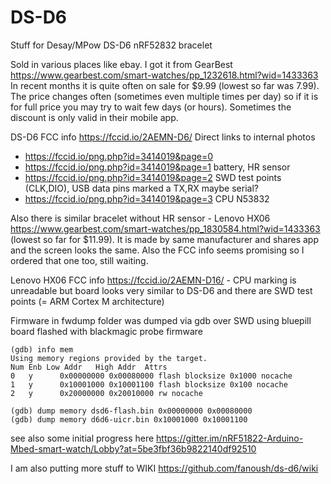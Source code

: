 # DS-D6
Stuff for Desay/MPow DS-D6  nRF52832 bracelet 

Sold in various places like  ebay. I got it from GearBest https://www.gearbest.com/smart-watches/pp_1232618.html?wid=1433363 In recent months it is quite often on sale for $9.99 (lowest so far was 7.99). The price changes often (sometimes even multiple times per day) so if it is for full price you may try to wait few days (or hours). Sometimes the discount is only valid in their mobile app.

DS-D6 FCC info https://fccid.io/2AEMN-D6/
Direct links to internal photos
- https://fccid.io/png.php?id=3414019&page=0 
- https://fccid.io/png.php?id=3414019&page=1 battery, HR sensor
- https://fccid.io/png.php?id=3414019&page=2 SWD test points (CLK,DIO), USB data pins marked a TX,RX maybe serial?
- https://fccid.io/png.php?id=3414019&page=3 CPU N53832

Also there is similar bracelet without HR sensor - Lenovo HX06 https://www.gearbest.com/smart-watches/pp_1830584.html?wid=1433363 (lowest so far for $11.99). It is made by same manufacturer and shares app and the screen looks the same. Also the FCC info seems promising so I ordered that one too, still waiting.

Lenovo HX06 FCC info https://fccid.io/2AEMN-D16/ - CPU marking is unreadable but board looks very similar to DS-D6 and there are SWD test points (= ARM Cortex M architecture)


Firmware in fwdump folder was dumped via gdb over SWD using bluepill board flashed with blackmagic probe firmware

```gdb
(gdb) info mem
Using memory regions provided by the target.
Num Enb Low Addr   High Addr  Attrs 
0   y      0x00000000 0x00080000 flash blocksize 0x1000 nocache 
1   y      0x10001000 0x10001100 flash blocksize 0x100 nocache 
2   y      0x20000000 0x20010000 rw nocache 

(gdb) dump memory dsd6-flash.bin 0x00000000 0x00080000
(gdb) dump memory d6d6-uicr.bin 0x10001000 0x10001100
```

see also some initial progress here
https://gitter.im/nRF51822-Arduino-Mbed-smart-watch/Lobby?at=5be3fbf36b9822140df92510

I am also putting more stuff to WIKI https://github.com/fanoush/ds-d6/wiki
